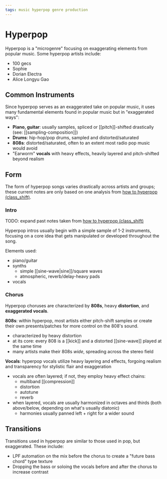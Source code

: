 ```yaml
---
tags: music hyperpop genre production
---
```


# Hyperpop

Hyperpop is a "microgenre" focusing on exaggerating elements from popular music. Some hyperpop artists include:

- 100 gecs
- Sophie
- Dorian Electra
- Alice Longyu Gao

## Common Instruments

Since hyperpop serves as an exaggerated take on popular music, it uses many fundamental elements found in popular music but in "exaggerated ways":

- **Piano, guitar**: usually samples, spliced or [[pitch]]-shifted drastically (see: [[sampling-composition]])
- **Drums**: hip-hop/pop drums, sampled and distorted/saturated
- **808s**: distorted/saturated, often to an extent most radio pop music would avoid
- "Earworm" **vocals** with heavy effects, heavily layered and pitch-shifted beyond realism

## Form

The form of hyperpop songs varies drastically across artists and groups; these current notes are only based on one analysis from [how to hyperpop (class_shift)](https://www.youtube.com/watch?v=94l5jJ200rU).

### Intro

TODO: expand past notes taken from [how to hyperpop (class_shift)](https://www.youtube.com/watch?v=94l5jJ200rU)

Hyperpop intros usually begin with a simple sample of 1-2 instruments, focusing on a core idea that gets manipulated or developed throughout the song.

Elements used:

- piano/guitar
- synths
  - simple [[sine-wave|sine]]/square waves
  - atmospheric, reverb/delay-heavy pads
- vocals

### Chorus

Hyperpop choruses are characterized by **808s**, heavy **distortion**, and **exaggerated vocals**.

**808s**: within hyperpop, most artists either pitch-shift samples or create their own presents/patches for more control on the 808's sound.

- characterized by heavy distortion
- at its core: every 808 is a [[kick]] and a distorted [[sine-wave]] played at the same time
- many artists make their 808s _wide_, spreading across the stereo field

**Vocals**: hyperpop vocals utilize heavy layering and effects, forgoing realism and transparency for stylistic flair and exaggeration

- vocals are often layered; if not, they employ heavy effect chains:
  - multiband [[compression]]
  - distortion
  - autotune
  - reverb
- when layered, vocals are usually harmonized in octaves and thirds (both above/below, depending on what's usually diatonic)
  - harmonies usually panned left + right for a wider sound

## Transitions

Transitions used in hyperpop are similar to those used in pop, but exaggerated. These include:

- LPF automation on the mix before the chorus to create a "future bass chord" type texture
- Dropping the bass or soloing the vocals before and after the chorus to increase contrast
